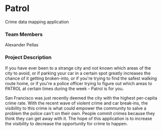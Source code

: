 # Patrol
Crime data mapping application

### Team Members
Alexander Pellas

### Project Description
If you have ever been to a strange city and not known which areas of the city to avoid, or if parking your car in a certain spot greatly increases the chance of it getting broken-into, or if you're trying to find the safest walking route home, or if you're a police officer trying to figure out which areas to PATROL at certain times during the week - Patrol is for you.

San Francisco was just recently deemed the city with the highest per-capita crime rate. With the recent wave of violent crime and car break-ins, the visibility to this crime is what could empower the community to salve a problem the police can't on their own. People commit crimes because they think they can get away with it. The hope of this application is to increase the visibility to decrease the opportunity for crime to happen.